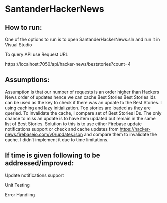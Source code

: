 # SantanderHackerNews

## How to run:

One of the options to run is to open SantanderHackerNews.sln and run it in Visual Studio

To query API use Request URL

https://localhost:7050/api/hacker-news/beststories?count=4 


## Assumptions:

Assumption is that our number of requests is an order higher than Hackers News order of updates hence we can cache Best Stories
Best Stories ids can be used as the key to check if there was an update to the Best Stories.
I using caching and lazy initialization. Top stories are loaded as they are queried. 
To invalidate the cache, I compare set of Best Stories IDs. 
The only chance to miss an update is to have item updated but remain in the same list of Best Stories. Solution to this is to use either Firebase update notifications support or check and cache updates from https://hacker-news.firebaseio.com/v0/updates.json and compare them to invalidate the cache. I didn’t implement it due to time limitations.

## If time is given following to be addressed/improved:

Update notifications support

Unit Testing 

Error Handling 
